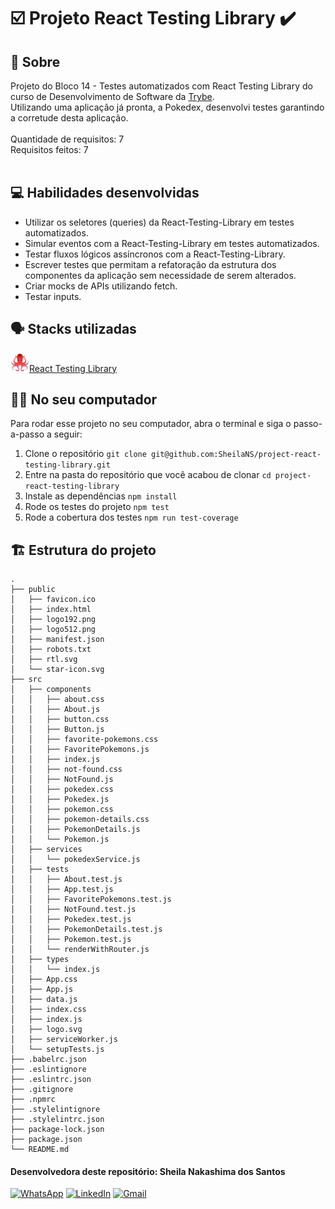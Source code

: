 # :ballot_box_with_check: Projeto React Testing Library :heavy_check_mark:

## :page_facing_up: Sobre

Projeto do Bloco 14 - Testes automatizados com React Testing Library do curso de Desenvolvimento de Software da [Trybe](https://www.betrybe.com).<br>
Utilizando uma aplicação já pronta, a Pokedex, desenvolvi testes garantindo a corretude desta aplicação.<br><br>
Quantidade de requisitos: 7<br>
Requisitos feitos: 7<br><br>

## :computer: Habilidades desenvolvidas

- Utilizar os seletores (queries) da React-Testing-Library em testes automatizados.
- Simular eventos com a React-Testing-Library em testes automatizados.
- Testar fluxos lógicos assíncronos com a React-Testing-Library.
- Escrever testes que permitam a refatoração da estrutura dos componentes da aplicação sem necessidade de serem alterados.
- Criar mocks de APIs utilizando fetch.
- Testar inputs.

## :speaking_head: Stacks utilizadas
<div align="left">
  <a href="https://testing-library.com/docs/react-testing-library/intro/"><img alt="RTL icon" height="30px" width="30px" src="public/rtl.png" />React Testing Library</a>
</div>

## :woman_technologist: No seu computador
Para rodar esse projeto no seu computador, abra o terminal e siga o passo-a-passo a seguir:

1. Clone o repositório `git clone git@github.com:SheilaNS/project-react-testing-library.git`
2. Entre na pasta do repositório que você acabou de clonar `cd project-react-testing-library`
3. Instale as dependências `npm install`
4. Rode os testes do projeto `npm test`
5. Rode a cobertura dos testes `npm run test-coverage` 

## :building_construction: Estrutura do projeto
```
.
├── public
│   ├── favicon.ico
│   ├── index.html
│   ├── logo192.png
│   ├── logo512.png
│   ├── manifest.json
│   ├── robots.txt
│   ├── rtl.svg
│   └── star-icon.svg
├── src
│   ├── components
│   │   ├── about.css
│   │   ├── About.js
│   │   ├── button.css
│   │   ├── Button.js
│   │   ├── favorite-pokemons.css
│   │   ├── FavoritePokemons.js
│   │   ├── index.js
│   │   ├── not-found.css
│   │   ├── NotFound.js
│   │   ├── pokedex.css
│   │   ├── Pokedex.js
│   │   ├── pokemon.css
│   │   ├── pokemon-details.css
│   │   ├── PokemonDetails.js
│   │   └── Pokemon.js
│   ├── services
│   │   └── pokedexService.js
│   ├── tests
│   │   ├── About.test.js
│   │   ├── App.test.js
│   │   ├── FavoritePokemons.test.js
│   │   ├── NotFound.test.js
│   │   ├── Pokedex.test.js
│   │   ├── PokemonDetails.test.js
│   │   ├── Pokemon.test.js
│   │   └── renderWithRouter.js
│   ├── types
│   │   └── index.js
│   ├── App.css
│   ├── App.js
│   ├── data.js
│   ├── index.css
│   ├── index.js
│   ├── logo.svg
│   ├── serviceWorker.js
│   └── setupTests.js
├── .babelrc.json
├── .eslintignore
├── .eslintrc.json
├── .gitignore
├── .npmrc
├── .stylelintignore
├── .stylelintrc.json
├── package-lock.json
├── package.json
└── README.md
```

 #### Desenvolvedora deste repositório: Sheila Nakashima dos Santos
<a href="https://wa.me/+5511995985416?text=Sheila%20Dev" target="_blank" rel="external"><img src="https://img.shields.io/badge/WhatsApp-25D366?style=for-the-badge&logo=whatsapp&logoColor=white" alt="WhatsApp" height="25px" /></a>
<a href="https://www.linkedin.com/in/sheila-nakashima-dos-santos/" target="_blank" rel="external"><img src="https://img.shields.io/badge/LinkedIn-0077B5?style=for-the-badge&logo=linkedin&logoColor=white" alt="LinkedIn" height="25px"></a>
<a href="mailto:shei.nsantos@gmail.com" target="_blank" rel="external"><img src="https://img.shields.io/badge/Gmail-D14836?style=for-the-badge&logo=gmail&logoColor=white" alt="Gmail" height="25px"></a>